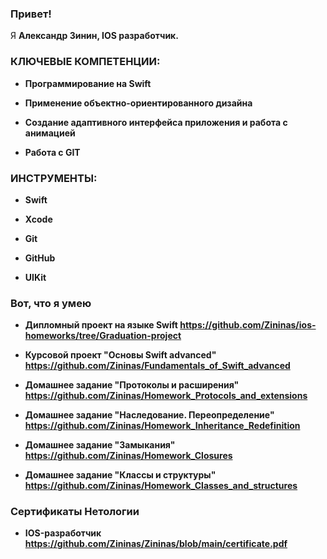 ### Привет!

Я <b>Александр Зинин<b>, IOS разработчик.

### КЛЮЧЕВЫЕ КОМПЕТЕНЦИИ:

- Программирование на Swift

- Применение объектно-ориентированного дизайна

- Создание адаптивного интерфейса приложения и работа с анимацией

- Работа с GIT

### ИНСТРУМЕНТЫ:

- Swift

- Xcode

- Git

- GitHub

- UIKit

### Вот, что я умею

- Дипломный проект на языке Swift https://github.com/Zininas/ios-homeworks/tree/Graduation-project 

- Курсовой проект "Основы Swift advanced" https://github.com/Zininas/Fundamentals_of_Swift_advanced

- Домашнее задание "Протоколы и расширения" https://github.com/Zininas/Homework_Protocols_and_extensions

- Домашнее задание "Наследование. Переопределение" https://github.com/Zininas/Homework_Inheritance_Redefinition

- Домашнее задание "Замыкания" https://github.com/Zininas/Homework_Closures

- Домашнее задание "Классы и структуры" https://github.com/Zininas/Homework_Classes_and_structures

### Сертификаты Нетологии

- IOS-разработчик https://github.com/Zininas/Zininas/blob/main/certificate.pdf
